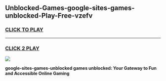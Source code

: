
## Unblocked-Games-google-sites-games-unblocked-Play-Free-vzefv
<h3>
<a href="https://premium76.site?title=google-sites-games-unblocked&ref=10A">CLICK TO PLAY</a></h3>
<hr>

<h3>
<a href="https://premium76.site?title=google-sites-games-unblocked&ref=10A">CLICK 2 PLAY</a>
  
</h3>

<a href="https://premium76.site?title=google-sites-games-unblocked&ref=10A"><img src="https://clearcache.store/games.png"></a>


**google-sites-games-unblocked games unblocked: Your Gateway to Fun and Accessible Online Gaming**
